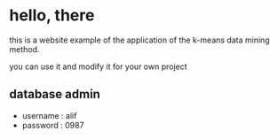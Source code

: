 # hello, there

this is a website example of the application of the k-means data mining method.

you can use it and modify it for your own project

## database admin

- username : alif
- password : 0987

